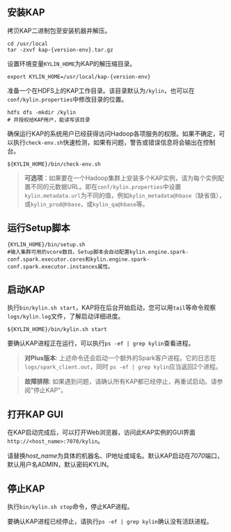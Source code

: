 ## 安装KAP

拷贝KAP二进制包至安装机器并解压。

```
cd /usr/local
tar -zxvf kap-{version-env}.tar.gz
```

设置环境变量`KYLIN_HOME`为KAP的解压缩目录。

```
export KYLIN_HOME=/usr/local/kap-{version-env}
```

准备一个在HDFS上的KAP工作目录。该目录默认为`/kylin`，也可以在`conf/kylin.properties`中修改目录的位置。

```
hdfs dfs -mkdir /kylin
# 并授权给KAP用户，能读写该目录
```

确保运行KAP的系统用户已经获得访问Hadoop各项服务的权限。如果不确定，可以执行`check-env.sh`快速检测，如果有问题，警告或错误信息将会输出在控制台。
```
${KYLIN_HOME}/bin/check-env.sh
```

> **可选项**：如果要在一个Hadoop集群上安装多个KAP实例，请为每个实例配置不同的元数据URL。即在`conf/kylin.properties`中设置`kylin.metadata.url`为不同的值，例如`kylin_metadata@hbase`（缺省值），或`kylin_prod@hbase`，或`kylin_qa@hbase`等。

## 运行Setup脚本
	{KYLIN_HOME}/bin/setup.sh 
	#输入集群可用的vcore数目。Setup脚本会自动配置kylin.engine.spark-conf.spark.executor.cores和kylin.engine.spark-conf.spark.executor.instances属性。

## 启动KAP

执行`bin/kylin.sh start`，KAP将在后台开始启动，您可以用`tail`等命令观察`logs/kylin.log`文件，了解启动详细进度。

```
${KYLIN_HOME}/bin/kylin.sh start
```

要确认KAP进程正在运行，可以执行`ps -ef | grep kylin`查看进程。

> **对Plus版本**: 上述命令还会启动一个额外的Spark客户进程。它的日志在 `logs/spark_client.out`，同时 `ps -ef | grep kylin`应当返回2个进程。

> **故障排除**: 如果遇到问题，请确认所有KAP都已经停止，再重试启动。请参阅"停止KAP"。

## 打开KAP GUI

在KAP启动完成后，可以打开Web浏览器，访问此KAP实例的GUI界面`http://<host_name>:7070/kylin`。

请替换*host_name*为具体的机器名、IP地址或域名。默认KAP启动在*7070*端口，默认用户名ADMIN，默认密码KYLIN。

## 停止KAP
执行`bin/kylin.sh stop`命令，停止KAP进程。

要确认KAP进程已经停止，请执行`ps -ef | grep kylin`确认没有活跃进程。
